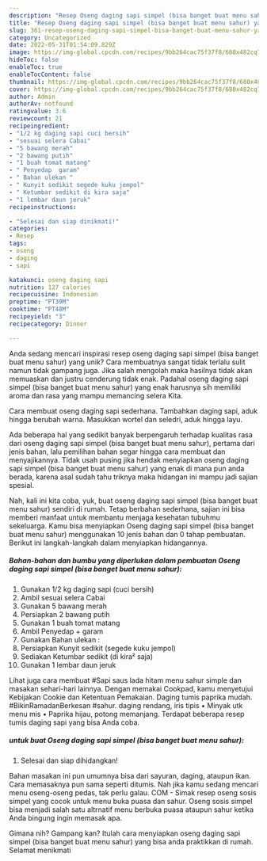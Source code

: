 ```yaml
---
description: "Resep Oseng daging sapi simpel (bisa banget buat menu sahur) yang Enak"
title: "Resep Oseng daging sapi simpel (bisa banget buat menu sahur) yang Enak"
slug: 361-resep-oseng-daging-sapi-simpel-bisa-banget-buat-menu-sahur-yang-enak
category: Uncategorized
date: 2022-05-31T01:54:09.829Z
image: https://img-global.cpcdn.com/recipes/9bb264cac75f37f8/680x482cq70/oseng-daging-sapi-simpel-bisa-banget-buat-menu-sahur-foto-resep-utama.jpg
hideToc: false
enableToc: true
enableTocContent: false
thumbnail: https://img-global.cpcdn.com/recipes/9bb264cac75f37f8/680x482cq70/oseng-daging-sapi-simpel-bisa-banget-buat-menu-sahur-foto-resep-utama.jpg
cover: https://img-global.cpcdn.com/recipes/9bb264cac75f37f8/680x482cq70/oseng-daging-sapi-simpel-bisa-banget-buat-menu-sahur-foto-resep-utama.jpg
author: Admin
authorAv: notfound
ratingvalue: 3.6
reviewcount: 21
recipeingredient:
- "1/2 kg daging sapi cuci bersih"
- "sesuai selera Cabai"
- "5 bawang merah"
- "2 bawang putih"
- "1 buah tomat matang"
- " Penyedap  garam"
- " Bahan ulekan "
- " Kunyit sedikit segede kuku jempol"
- " Ketumbar sedikit di kira saja"
- "1 lembar daun jeruk"
recipeinstructions:

- "Selesai dan siap dinikmati!"
categories:
- Resep
tags:
- oseng
- daging
- sapi

katakunci: oseng daging sapi 
nutrition: 127 calories
recipecuisine: Indonesian
preptime: "PT39M"
cooktime: "PT48M"
recipeyield: "3"
recipecategory: Dinner

---
```





Anda sedang mencari inspirasi resep oseng daging sapi simpel (bisa banget buat menu sahur) yang unik? Cara membuatnya sangat tidak terlalu sulit namun tidak gampang juga. Jika salah mengolah maka hasilnya tidak akan memuaskan dan justru cenderung tidak enak. Padahal oseng daging sapi simpel (bisa banget buat menu sahur) yang enak harusnya sih memiliki aroma dan rasa yang mampu memancing selera Kita.





Cara membuat oseng daging sapi sederhana. Tambahkan daging sapi, aduk hingga berubah warna. Masukkan wortel dan seledri, aduk hingga layu.

Ada beberapa hal yang sedikit banyak berpengaruh terhadap kualitas rasa dari oseng daging sapi simpel (bisa banget buat menu sahur), pertama dari jenis bahan, lalu pemilihan bahan segar hingga cara membuat dan menyajikannya. Tidak usah pusing jika hendak menyiapkan oseng daging sapi simpel (bisa banget buat menu sahur) yang enak di mana pun anda berada, karena asal sudah tahu triknya maka hidangan ini mampu jadi sajian spesial.






Nah, kali ini kita coba, yuk, buat oseng daging sapi simpel (bisa banget buat menu sahur) sendiri di rumah. Tetap berbahan sederhana, sajian ini bisa memberi manfaat untuk membantu menjaga kesehatan tubuhmu sekeluarga. Kamu bisa menyiapkan Oseng daging sapi simpel (bisa banget buat menu sahur) menggunakan 10 jenis bahan dan 0 tahap pembuatan. Berikut ini langkah-langkah dalam menyiapkan hidangannya.

<!--inarticleads1-->

##### Bahan-bahan dan bumbu yang diperlukan dalam pembuatan Oseng daging sapi simpel (bisa banget buat menu sahur):

1. Gunakan 1/2 kg daging sapi (cuci bersih)
1. Ambil sesuai selera Cabai
1. Gunakan 5 bawang merah
1. Persiapkan 2 bawang putih
1. Gunakan 1 buah tomat matang
1. Ambil  Penyedap + garam
1. Gunakan  Bahan ulekan :
1. Persiapkan  Kunyit sedikit (segede kuku jempol)
1. Sediakan  Ketumbar sedikit (di kira² saja)
1. Gunakan 1 lembar daun jeruk


Lihat juga cara membuat #Sapi saus lada hitam menu sahur simple dan masakan sehari-hari lainnya. Dengan memakai Cookpad, kamu menyetujui Kebijakan Cookie dan Ketentuan Pemakaian. Daging tumis paprika mudah. #BikinRamadanBerkesan #sahur. daging rendang, iris tipis • Minyak utk menu mis • Paprika hijau, potong memanjang. Terdapat beberapa resep tumis daging sapi yang bisa Anda coba. 

<!--inarticleads2-->

#####  untuk buat Oseng daging sapi simpel (bisa banget buat menu sahur):


1. Selesai dan siap dihidangkan!

Bahan masakan ini pun umumnya bisa dari sayuran, daging, ataupun ikan. Cara memasaknya pun sama seperti ditumis. Nah jika kamu sedang mencari menu oseng-oseng pedas, tak perlu galau. COM - Simak resep oseng sosis simpel yang cocok untuk menu buka puasa dan sahur. Oseng sosis simpel bisa menjadi salah satu altrnatif menu berbuka puasa ataupun sahur ketika Anda bingung ingin memasak apa. 

Gimana nih? Gampang kan? Itulah cara menyiapkan oseng daging sapi simpel (bisa banget buat menu sahur) yang bisa anda praktikkan di rumah. Selamat menikmati

